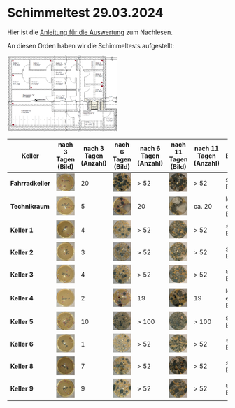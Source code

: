 # Schimmeltest 29.03.2024

Hier ist die [Anleitung für die Auswertung](https://www.airself.de/images/pdf/airself-schimmeltest-ebook.pdf) zum Nachlesen.  

An diesen Orden haben wir die Schimmeltests aufgestellt:

<img src="images/20240329_mold_test/locations_mold_test.png" width="50%" />

| Keller | nach 3 Tagen (Bild) | nach 3 Tagen (Anzahl) | nach 6 Tagen (Bild) | nach 6 Tagen (Anzahl) | nach 11 Tagen (Bild) | nach 11 Tagen (Anzahl) | Bewertung |
|---|---|---|---|---|---|---|---|
| **Fahrradkeller** | <img src="images/20240329_mold_test/20240401_mold_fahrradkeller.jpg" width="100%" /> | 20 | <img src="images/20240329_mold_test/20240404_mold_fahrradkeller.jpg" width="100%" /> | > 52 |<img src="images/20240329_mold_test/20240409_mold_fahrradkeller.jpg" width="100%" /> | > 52 | sehr hohe Belastung |
| **Technikraum** | <img src="images/20240329_mold_test/20240401_mold_haustechnik.jpg" width="100%" /> | 5 | <img src="images/20240329_mold_test/20240404_mold_haustechnik.jpg" width="100%" /> | 20 | <img src="images/20240329_mold_test/20240409_mold_haustechnik.jpg" width="100%" /> | ca. 20 | leicht erhöhte Belastung |
| **Keller 1** | <img src="images/20240329_mold_test/20240401_mold_keller1.jpg" width="100%" /> | 4 | <img src="images/20240329_mold_test/20240404_mold_keller1.jpg" width="100%" /> | > 52 | <img src="images/20240329_mold_test/20240409_mold_keller1.jpg" width="100%" /> | > 52 | sehr hohe Belastung |
| **Keller 2** | <img src="images/20240329_mold_test/20240401_mold_keller2.jpg" width="100%" /> | 3 | <img src="images/20240329_mold_test/20240404_mold_keller2.jpg" width="100%" /> | > 52 | <img src="images/20240329_mold_test/20240409_mold_keller2.jpg" width="100%" /> | > 52 | sehr hohe Belastung |
| **Keller 3** | <img src="images/20240329_mold_test/20240401_mold_keller3.jpg" width="100%" /> | 4 | <img src="images/20240329_mold_test/20240404_mold_keller3.jpg" width="100%" /> | > 52 | <img src="images/20240329_mold_test/20240409_mold_keller3.jpg" width="100%" /> | > 52 | sehr hohe Belastung |
| **Keller 4** | <img src="images/20240329_mold_test/20240401_mold_keller4.jpg" width="100%" /> | 2 | <img src="images/20240329_mold_test/20240404_mold_keller4.jpg" width="100%" /> | 19 | <img src="images/20240329_mold_test/20240409_mold_keller4.jpg" width="100%" /> | 19 | leicht erhöhte Belastung |
| **Keller 5** | <img src="images/20240329_mold_test/20240401_mold_keller5.jpg" width="100%" /> | 10 | <img src="images/20240329_mold_test/20240404_mold_keller5.jpg" width="100%" /> | > 100 | <img src="images/20240329_mold_test/20240409_mold_keller5.jpg" width="100%" /> | > 100 | sehr hohe Belastung |
| **Keller 6** | <img src="images/20240329_mold_test/20240401_mold_keller6.jpg" width="100%" /> | 1 | <img src="images/20240329_mold_test/20240404_mold_keller6.jpg" width="100%" /> | > 52 | <img src="images/20240329_mold_test/20240409_mold_keller6.jpg" width="100%" /> | > 52 | sehr hohe Belastung |
| **Keller 8** | <img src="images/20240329_mold_test/20240401_mold_keller8.jpg" width="100%" /> | 7 | <img src="images/20240329_mold_test/20240404_mold_keller8.jpg" width="100%" /> | > 52 | <img src="images/20240329_mold_test/20240409_mold_keller8.jpg" width="100%" /> | > 52 | sehr hohe Belastung |
| **Keller 9** | <img src="images/20240329_mold_test/20240401_mold_keller9.jpg" width="100%" /> | 9 | <img src="images/20240329_mold_test/20240404_mold_keller9.jpg" width="100%" /> | > 52 | <img src="images/20240329_mold_test/20240409_mold_keller9.jpg" width="100%" /> | > 52 | sehr hohe Belastung |
